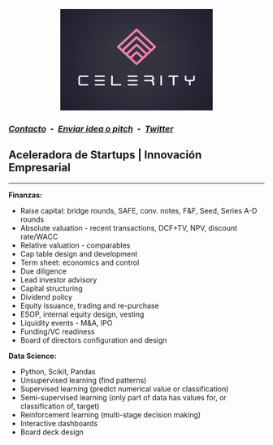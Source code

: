 <link rel="shortcut icon" type="image/x-icon" href="favicon.ico">
<p align="center">
<img src="celeritylogo2.jpg" alt="celerity logo" width="300" height="200"/> 
</p>

### ***[Contacto](mailto:b.evans@skyhighfund.com) &nbsp;-&nbsp; [Enviar idea o pitch](mailto:b.evans@skyhighfund.com) &nbsp;-&nbsp; [Twitter](https://twitter.com/brianevans_)***

## Aceleradora de Startups | Innovación Empresarial
***
**Finanzas:**
- Raise capital: bridge rounds, SAFE, conv. notes, F&F, Seed, Series A-D rounds
- Absolute valuation - recent transactions, DCF+TV, NPV, discount rate/WACC
- Relative valuation - comparables
- Cap table design and development
- Term sheet: economics and control
- Due diligence
- Lead investor advisory
- Capital structuring
- Dividend policy
- Equity issuance, trading and re-purchase
- ESOP, internal equity design, vesting
- Liquidity events - M&A, IPO
- Funding/VC readiness 
- Board of directors configuration and design

**Data Science:**
- Python, Scikit, Pandas
- Unsupervised learning (find patterns)
- Supervised learning (predict numerical value or classification)
- Semi-supervised learning (only part of data has values for, or classification of, target)
- Reinforcement learning (multi-stage decision making)
- Interactive dashboards 
- Board deck design
